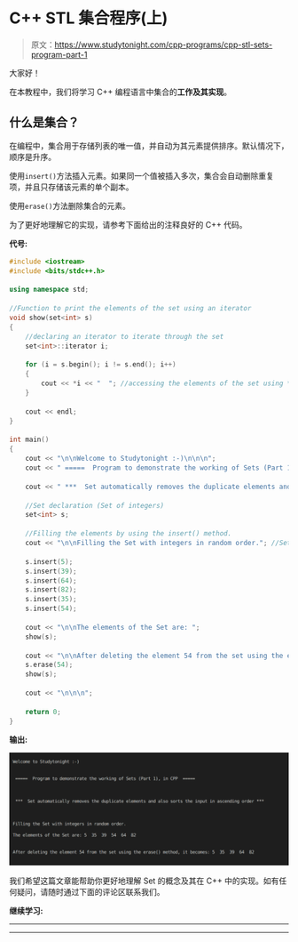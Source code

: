 # C++ STL 集合程序(上)

> 原文：<https://www.studytonight.com/cpp-programs/cpp-stl-sets-program-part-1>

大家好！

在本教程中，我们将学习 C++ 编程语言中集合的**工作及其实现**。

## 什么是集合？

在编程中，集合用于存储列表的唯一值，并自动为其元素提供排序。默认情况下，顺序是升序。

使用`insert()`方法插入元素。如果同一个值被插入多次，集合会自动删除重复项，并且只存储该元素的单个副本。

使用`erase()`方法删除集合的元素。

为了更好地理解它的实现，请参考下面给出的注释良好的 C++ 代码。

**代号:**

```cpp
#include <iostream>
#include <bits/stdc++.h>

using namespace std;

//Function to print the elements of the set using an iterator
void show(set<int> s)
{
    //declaring an iterator to iterate through the set
    set<int>::iterator i;

    for (i = s.begin(); i != s.end(); i++)
    {
        cout << *i << "  "; //accessing the elements of the set using * as i stores the address to each element
    }

    cout << endl;
}

int main()
{
    cout << "\n\nWelcome to Studytonight :-)\n\n\n";
    cout << " =====  Program to demonstrate the working of Sets (Part 1), in CPP  ===== \n\n\n\n";

    cout << " ***  Set automatically removes the duplicate elements and also sorts the input in ascending order *** \n\n";

    //Set declaration (Set of integers)
    set<int> s;

    //Filling the elements by using the insert() method.
    cout << "\n\nFilling the Set with integers in random order."; //Set automatically stores them in order

    s.insert(5);
    s.insert(39);
    s.insert(64);
    s.insert(82);
    s.insert(35);
    s.insert(54);

    cout << "\n\nThe elements of the Set are: ";
    show(s);

    cout << "\n\nAfter deleting the element 54 from the set using the erase() method, it becomes: ";
    s.erase(54);
    show(s);

    cout << "\n\n\n";

    return 0;
} 
```

**输出:**

![C++ Set Part 1](img/851579a1931b4cbfa1c30be0d86c8cdd.png)

我们希望这篇文章能帮助你更好地理解 Set 的概念及其在 C++ 中的实现。如有任何疑问，请随时通过下面的评论区联系我们。

**继续学习:**

* * *

* * *